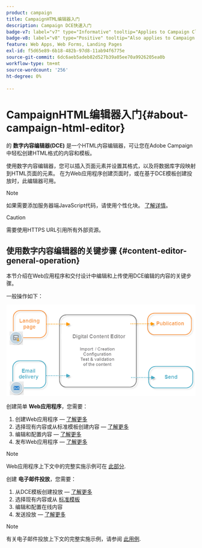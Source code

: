 ```yaml
---
product: campaign
title: CampaignHTML编辑器入门
description: Campaign DCE快速入门
badge-v7: label="v7" type="Informative" tooltip="Applies to Campaign Classic v7"
badge-v8: label="v8" type="Positive" tooltip="Also applies to Campaign v8"
feature: Web Apps, Web Forms, Landing Pages
exl-id: f5d65e89-6b18-482b-97d8-11ab94f6775e
source-git-commit: 6dc6aeb5adeb82d527b39a05ee70a9926205ea0b
workflow-type: tm+mt
source-wordcount: '256'
ht-degree: 0%

---
```


# CampaignHTML编辑器入门{#about-campaign-html-editor}



的 **数字内容编辑器(DCE)** 是一个HTML内容编辑器，可让您在Adobe Campaign中轻松创建HTML格式的内容和模板。

使用数字内容编辑器，您可以插入页面元素并设置其格式，以及将数据库字段映射到HTML页面的元素。 在为Web应用程序创建页面时，或在基于DCE模板创建投放时，此编辑器可用。

>[!NOTE]
>
>如果需要添加服务器端JavaScript代码，请使用个性化块。 [了解详情](../../delivery/using/personalization-blocks.md)。

>[!CAUTION]
>
>需要使用HTTPS URL引用所有外部资源。

## 使用数字内容编辑器的关键步骤 {#content-editor-general-operation}

本节介绍在Web应用程序和交付设计中编辑和上传使用DCE编辑的内容的关键步骤。

一般操作如下：

![](assets/dce_schema.png)

创建简单 **Web应用程序**，您需要：

1. 创建Web应用程序 —  [了解更多](creating-a-landing-page.md)
1. 选择现有内容或从标准模板创建内容 —  [了解更多](template-management.md)
1. 编辑和配置内容 —  [了解更多](editing-content.md)
1. 发布Web应用程序 —  [了解更多](creating-a-landing-page.md#step-3---publishing-content)

>[!NOTE]
>
>Web应用程序上下文中的完整实施示例可在  [此部分](creating-a-landing-page.md).

创建 **电子邮件投放**，您需要：

1. 从DCE模板创建投放 —  [了解更多](use-case--creating-an-email-delivery.md)
1. 选择现有内容或从 [标准模板](template-management.md)
1. 编辑和配置在线内容
1. 发送投放 —  [了解更多](../../delivery/using/steps-about-delivery-creation-steps.md)

>[!NOTE]
>
>有关电子邮件投放上下文的完整实施示例，请参阅 [此用例](use-case--creating-an-email-delivery.md).
